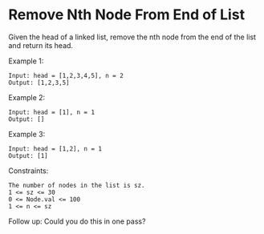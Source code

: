 # Remove Nth Node From End of List

Given the head of a linked list, remove the nth node from the end of the list and return its head.

Example 1:

    Input: head = [1,2,3,4,5], n = 2
    Output: [1,2,3,5]

Example 2:

    Input: head = [1], n = 1
    Output: []

Example 3:

    Input: head = [1,2], n = 1
    Output: [1]

Constraints:

    The number of nodes in the list is sz.
    1 <= sz <= 30
    0 <= Node.val <= 100
    1 <= n <= sz

Follow up: Could you do this in one pass?
